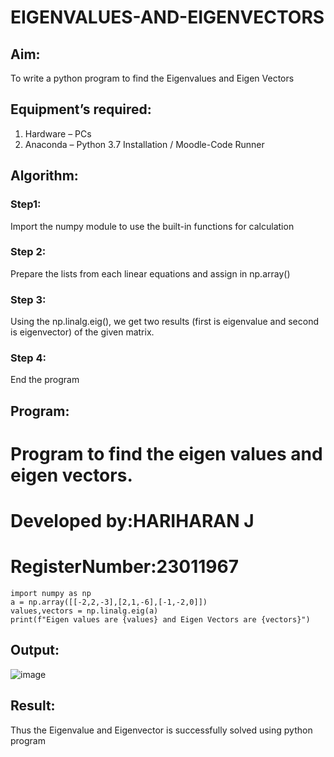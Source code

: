 # EIGENVALUES-AND-EIGENVECTORS
## Aim:
To write a python program to find the Eigenvalues and Eigen Vectors
## Equipment’s required:
1. 	Hardware – PCs
2. 	Anaconda – Python 3.7 Installation / Moodle-Code Runner
## Algorithm:
### Step1:
Import the numpy module to use the built-in functions for calculation
### Step 2:
Prepare the lists from each linear equations and assign in np.array()
### Step 3:
Using the np.linalg.eig(),  we get two results (first is eigenvalue and second is eigenvector) of the given matrix.
### Step 4: 
End the program

## Program:
# Program to find the eigen values and eigen vectors.
# Developed by:HARIHARAN J 
# RegisterNumber:23011967
```
import numpy as np
a = np.array([[-2,2,-3],[2,1,-6],[-1,-2,0]])
values,vectors = np.linalg.eig(a)
print(f"Eigen values are {values} and Eigen Vectors are {vectors}")
```
## Output:
![image](https://github.com/HariharanJayavel/EIGENVALUES-AND-EIGENVECTORS/assets/144870546/9b2bfda4-5f54-4ba0-baa9-c0f46f224827)

## Result:
Thus the Eigenvalue and Eigenvector is successfully solved using python program

